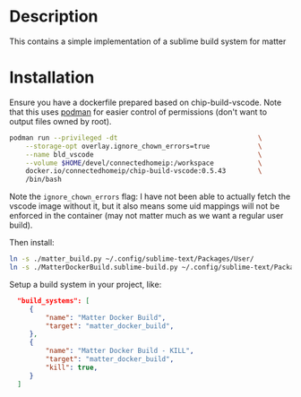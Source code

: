 # Description

This contains a simple implementation of a sublime build system for matter

# Installation

Ensure you have a dockerfile prepared based on chip-build-vscode. 
Note that this uses [podman](https://podman.io) for easier control of permissions (don't want to output files owned by root).

```sh
podman run --privileged -dt                                   \
    --storage-opt overlay.ignore_chown_errors=true            \
    --name bld_vscode                                         \
    --volume $HOME/devel/connectedhomeip:/workspace           \
    docker.io/connectedhomeip/chip-build-vscode:0.5.43        \
    /bin/bash
```

Note the `ignore_chown_errors` flag: I have not been able to actually fetch
the vscode image without it, but it also means some uid mappings will not be
enforced in the container  (may not matter much as we want a regular user build).

Then install:

```sh
ln -s ./matter_build.py ~/.config/sublime-text/Packages/User/
ln -s ./MatterDockerBuild.sublime-build.py ~/.config/sublime-text/Packages/User/
```

Setup a build system in your project, like:

```json
  "build_systems": [
     {
         "name": "Matter Docker Build",
         "target": "matter_docker_build",
     },
     {
         "name": "Matter Docker Build - KILL",
         "target": "matter_docker_build",
         "kill": true,
     }
  ]
```
